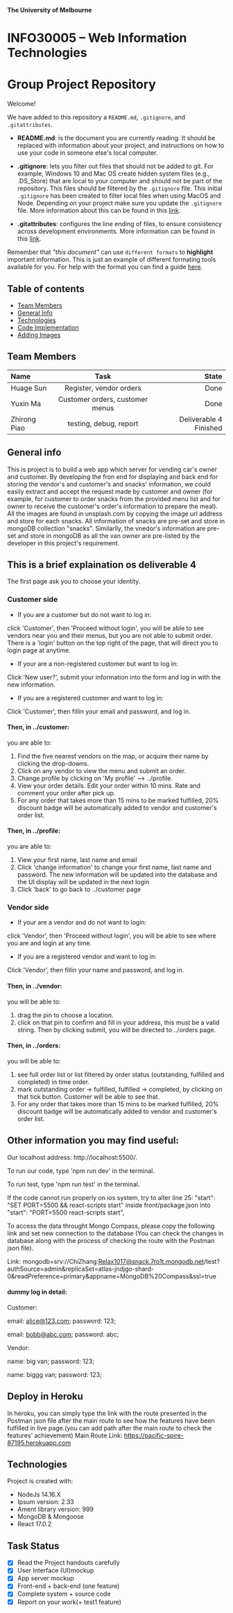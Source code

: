 **The University of Melbourne**

# INFO30005 – Web Information Technologies

# Group Project Repository

Welcome!

We have added to this repository a `README.md`, `.gitignore`, and `.gitattributes`.

- **README.md**: is the document you are currently reading. It should be replaced with information about your project, and instructions on how to use your code in someone else's local computer.

- **.gitignore**: lets you filter out files that should not be added to git. For example, Windows 10 and Mac OS create hidden system files (e.g., .DS_Store) that are local to your computer and should not be part of the repository. This files should be filtered by the `.gitignore` file. This initial `.gitignore` has been created to filter local files when using MacOS and Node. Depending on your project make sure you update the `.gitignore` file. More information about this can be found in this [link](https://www.atlassian.com/git/tutorials/saving-changes/gitignore).

- **.gitattributes**: configures the line ending of files, to ensure consistency across development environments. More information can be found in this [link](https://git-scm.com/docs/gitattributes).

Remember that _"this document"_ can use `different formats` to **highlight** important information. This is just an example of different formating tools available for you. For help with the format you can find a guide [here](https://docs.github.com/en/github/writing-on-github).

## Table of contents

- [Team Members](#team-members)
- [General Info](#general-info)
- [Technologies](#technologies)
- [Code Implementation](#code-implementation)
- [Adding Images](#adding-images)

## Team Members

| Name         |               Task               |                  State |
| :----------- | :------------------------------: | ---------------------: |
| Huage Sun    |        Register, vendor orders   |                   Done |
| Yuxin Ma     |  Customer orders, customer menus |                   Done |
| Zhirong Piao |  testing, debug, report          | Deliverable 4 Finished |

## General info

This is project is to build a web app which server for vending car's owner and customer. By developing the fron end for displaying and back end for storing the vendor's and customer's and snacks' information, we could easily extract and accept the request made by customer and owner (for example, for customer to order snacks from the provided menu list and for owner to receive the customer's order's information to prepare the meal). All the images are found in unsplash.com by copying the image url address and store for each snacks. All information of snacks are pre-set and store in mongoDB collection "snacks". Similarlly, the vnedor's information are pre-set and store in mongoDB as all the van owner are pre-listed by the developer in this project's requirement.

## This is a brief explaination os deliverable 4
The first page ask you to choose your identity.


### Customer side
- If you are a customer but do not want to log in:

click 'Customer', then 'Proceed without login', you will be able to see vendors near you and their menus, but you are not able to submit order. There is a 'login' button on the top right of the page, that will direct you to login page at anytime.


- If your are a non-registered customer but want to log in:

Click 'New user?', submit your information into the form and log in with the new information.


- If you are a registered customer and want to log in:

Click 'Customer', then fillin your email and password, and log in.


#### Then, in ../customer:
you are able to: 
1. Find the five nearest vendors on the map, or acquire their name  by clicking the drop-downs.
2. Click on any vendor to view the menu and submit an order.
3. Change profile by clicking on 'My profile' --> ../profile.
4. View your order details. Edit your order within 10 mins. Rate and comment your order after pick up. 
5. For any order that takes more than 15 mins to be marked fulfilled, 20% discount badge will be automatically added to vendor and customer's order list.


#### Then, in ../profile:
you are able to:
1. View your first name, last name and email
2. Click 'change information' to change your first name, last name and password. 
    The new information will be updated into the database and the UI display will be updated in the next login
3. Click 'back' to go back to ../customer page



### Vendor side
- If your are a vendor and do not want to login:

click 'Vendor', then 'Proceed without login', you will be able to see where you are and login at any time.


- If you are a registered vendor and want to log in:

Click 'Vendor', then fillin your name and password, and log in.


#### Then, in ../vendor:
you will be able to: 
1. drag the pin to choose a location.
2. click on that pin to confirm and fill in your address, this must be a valid string. Then by clicking submit, you will be directed to ../orders page. 


#### Then, in ../orders:
you will be able to:
1. see full order list or list filtered by order status (outstanding, fulfilled and completed) in time order.
2. mark outstanding order -> fulfilled, fulfilled -> completed, by clicking on that tick button. Customer will be able to see that.
3. For any order that takes more than 15 mins to be marked fulfilled, 20% discount badge will be automatically added to vendor and customer's order list.


## Other information you may find useful:
Our localhost address: http://localhost:5500/. 

To run our code, type 'npm run dev' in the terminal.

To run test, type 'npm run test' in the terminal.

If the code cannot run properly on ios system, try to alter line 25: "start": "SET PORT=5500 && react-scripts start" inside front/package.json into "start": "PORT=5500 react-scripts start",

To access the data throught Mongo Compass, please copy the following link and set new connection to the database (You can check the changes in database along with the process of checking the route with the Postman json file).

Link: mongodb+srv://ChiZhang:Relax1017@snack.7ro1t.mongodb.net/test?authSource=admin&replicaSet=atlas-jndjgo-shard-0&readPreference=primary&appname=MongoDB%20Compass&ssl=true

#### dummy log in detail:
Customer:

email: alice@123.com;
password: 123;

email: bobb@abc.com;
password: abc;

Vendor:

name: big van;
password: 123;

name: biggg van;
password: 123;


## Deploy in Heroku
In heroku, you can simply type the link with the route presented in the Postman json file after the main route to see how the features have been fulfilled in live page.(you can add path after the main route to check the features' achievement)
Main Route Link: https://pacific-spire-87195.herokuapp.com

## Technologies

Project is created with:

- NodeJs 14.16.X
- Ipsum version: 2.33
- Ament library version: 999
- MongoDB & Mongoose
- React 17.0.2



## Task Status

- [x] Read the Project handouts carefully
- [x] User Interface (UI)mockup
- [x] App server mockup
- [x] Front-end + back-end (one feature)
- [x] Complete system + source code
- [x] Report on your work(+ test1 feature)
